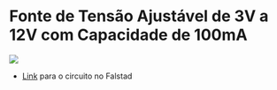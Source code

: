 # Fonte de Tensão Ajustável de 3V a 12V com Capacidade de 100mA

![](CIRCUITO.jpeg)
* [Link](http://www.falstad.com/circuit/circuitjs.html?cct=$+1+0.000005+11.086722712598126+43+5+43%0AT+48+368+144+560+0+4+0.2149+-0.1396123392207948+4.7714610040827665e-12+0.999%0Av+-96+368+-96+560+0+1+60+179.60512240002845+0+0+0.5%0Aw+-96+560+48+560+0%0Ar+688+448+688+560+0+120%0Ad+144+368+336+368+2+default%0Ac+416+368+416+560+0+0.001+36.88072539993128%0Ad+144+560+336+368+2+default%0Ad+304+560+144+560+2+default%0Ad+304+560+144+368+2+default%0Aw+528+560+464+560+0%0Aw+528+368+464+368+0%0As+-16+368+16+368+0+0+false%0Aw+-16+368+-96+368+0%0Aw+16+368+48+368+0%0At+624+432+656+432+0+1+-23.939987908288614+0.7174184659413356+100%0Aw+656+368+656+416+0%0Aw+656+448+688+448+0%0Aw+688+560+592+560+0%0Aw+624+464+608+464+0%0Aw+624+432+624+464+0%0Ar+528+368+528+432+0+1000%0Aw+656+368+528+368+0%0A34+zvoltage%5Cq15+0+1.7143528192810002e-7+0+2+15%0Az+528+560+528+432+2+zvoltage%5Cq15%0Aw+592+560+528+560+0%0Ar+592+496+592+560+0+4700%0Aw+336+368+416+368+0%0Aw+304+560+416+560+0%0A162+768+448+768+560+2+default-led+0+0.3+1+0.01%0Ar+688+448+768+448+0+1000%0Aw+688+560+768+560+0%0Ar+528+432+592+432+0+1000%0A174+592+432+592+480+1+10000+0.005+Resistance%0Ax+38+335+150+356+4+15+%5Cs%5Cs%5CsTransformador%5Cs%5C%5Cn%5Cs%5Cs%5Cs%5Cs%5Cs%5Cs127%5Cs/%5Cs24%5CsVA%0Ax+-68+463+-14+484+4+15+Vp:180V%5C%5CnVe:127V%0Ax+159+589+287+592+4+15+%5CsPonte%5CsRetificadora%5Cs%0Ax+203+407+272+410+4+15+4x%5Cs1N4007%0Ax+345+441+402+480+4+15+%5C%5Cn1000%5CsuF%5Cs%5C%5Cn%5Cs%5Cs%5Cs50V%0Ax+635+506+675+509+4+15+Carga%0Ax+518+350+664+353+4+15+Regulagem%5Csde%5CsTens%C3%A3o%0Ax+790+501+865+522+4+15+%5CsLED%5Cspara%5Cs%5C%5CnSinaliza%C3%A7%C3%A3o%0Ax+448+491+511+512+4+15+1N4744A%5C%5Cn15VC%5Cs1W%0Aw+416+560+464+560+0%0Aw+416+368+464+368+0%0Ax+600+407+650+410+4+15+TIP%5Cs122%0Ao+1+64+0+4099+320+0.8+0+2+1+3%0Ao+5+64+0+4099+80+3.2+1+2+5+3+Capacitor%0Ao+22+64+0+4099+20+0.05+2+2+22+3+Diodo%5CsZener%0Ao+3+64+0+4099+20+0.2+3+2+3+3+Carga%0A) para o circuito no Falstad


